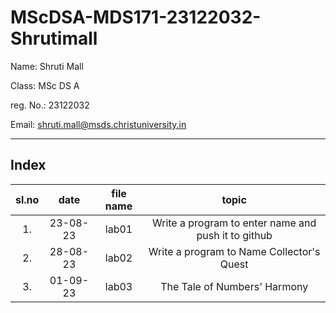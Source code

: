# MScDSA-MDS171-23122032-Shrutimall
Name: Shruti Mall

Class: MSc DS A

reg. No.: 23122032

Email: shruti.mall@msds.christuniversity.in

***
## Index
|sl.no|date|file name|topic|
|:----:|:----:|:---:|:----:|
|1.|23-08-23|lab01|Write a program to enter name and push it to github|
|2.|28-08-23|lab02|Write a program to Name Collector's Quest|
|3.|01-09-23|lab03|The Tale of Numbers' Harmony|